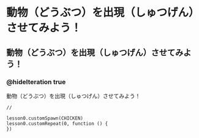 # 動物（どうぶつ）を出現（しゅつげん）させてみよう！
## 動物（どうぶつ）を出現（しゅつげん）させてみよう！
### @hideIteration true
動物（どうぶつ）を出現（しゅつげん）させてみよう！
```template
//
```
```blocks
lesson0.customSpawn(CHICKEN)
lesson0.customRepeat(0, function () { 
})
```

